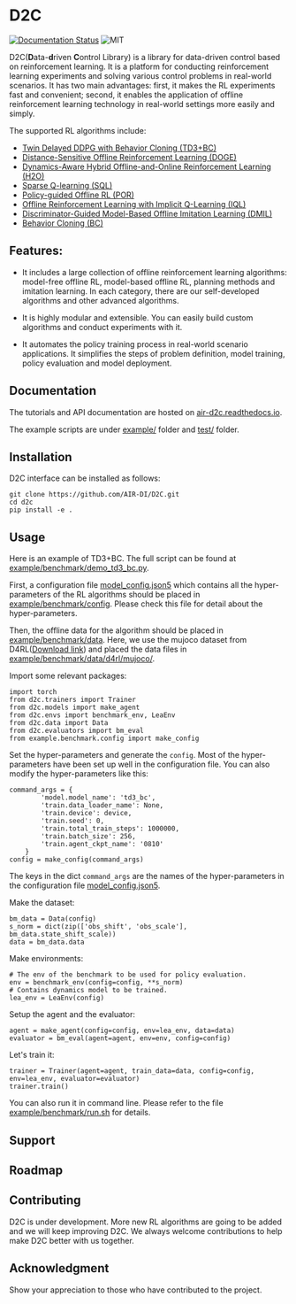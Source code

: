 # D2C

[![Documentation Status](https://readthedocs.org/projects/air-d2c/badge/?version=latest)](https://air-d2c.readthedocs.io/en/latest/)
![MIT](https://img.shields.io/badge/license-MIT-blue)

D2C(**D**ata-**d**riven **C**ontrol Library) is a library for data-driven control based on reinforcement learning. It is a platform for conducting reinforcement learning experiments and solving various control problems in real-world scenarios. It has two main advantages: first, it makes the RL experiments fast and convenient; second, it enables the application of offline reinforcement learning technology in real-world settings more easily and simply.

The supported RL algorithms include:

- [Twin Delayed DDPG with Behavior Cloning (TD3+BC)](https://arxiv.org/pdf/2106.06860.pdf)
- [Distance-Sensitive Offline Reinforcement Learning (DOGE)](https://arxiv.org/abs/2205.11027.pdf)
- [Dynamics-Aware Hybrid Offline-and-Online Reinforcement Learning (H2O)](https://arxiv.org/abs/2206.13464.pdf)
- [Sparse Q-learning (SQL)](https://arxiv.org/abs/2303.15810)
- [Policy-guided Offline RL (POR)](https://arxiv.org/abs/2210.08323)
- [Offline Reinforcement Learning with Implicit Q-Learning (IQL)](https://arxiv.org/pdf/2110.06169.pdf)
- [Discriminator-Guided Model-Based Offline Imitation Learning (DMIL)](https://arxiv.org/abs/2207.00244)
- [Behavior Cloning (BC)](http://www.cse.unsw.edu.au/~claude/papers/MI15.pdf)

## Features:

- It includes a large collection of offline reinforcement learning algorithms: model-free offline RL, model-based offline RL, planning methods and imitation learning. In each category, there are our self-developed algorithms and other advanced algorithms.

- It is highly modular and extensible. You can easily build custom algorithms and conduct experiments with it.

- It automates the policy training process in real-world scenario applications. It simplifies the steps of problem definition, model training, policy evaluation and model deployment.

## Documentation

The tutorials and API documentation are hosted on [air-d2c.readthedocs.io](https://air-d2c.readthedocs.io/).

The example scripts are under [example/](./example/benchmark) folder and [test/](./test) folder.

## Installation
D2C interface can be installed as follows:
```commandline
git clone https://github.com/AIR-DI/D2C.git
cd d2c
pip install -e .
```

## Usage
Here is an example of TD3+BC. The full script can be found at [example/benchmark/demo_td3_bc.py](./example/benchmark/demo_td3_bc.py).

First, a configuration file [model_config.json5](./example/benchmark/config/model_config.json5) which contains all the hyper-parameters of the RL algorithms should be placed in [example/benchmark/config](./example/benchmark/config). Please check this file for detail about the hyper-parameters.

Then, the offline data for the algorithm should be placed in [example/benchmark/data](./example/benchmark/data). Here, we use the mujoco dataset from D4RL([Download link](http://rail.eecs.berkeley.edu/datasets/offline_rl/gym_mujoco_v2/)) and placed the data files in [example/benchmark/data/d4rl/mujoco/](./example/benchmark/data/d4rl/mujoco).

Import some relevant packages:
```
import torch
from d2c.trainers import Trainer
from d2c.models import make_agent
from d2c.envs import benchmark_env, LeaEnv
from d2c.data import Data
from d2c.evaluators import bm_eval
from example.benchmark.config import make_config
```

Set the hyper-parameters and generate the `config`. Most of the hyper-parameters have been set up well in the configuration file. You can also modify the hyper-parameters like this:
```
command_args = {
        'model.model_name': 'td3_bc',
        'train.data_loader_name': None,
        'train.device': device,
        'train.seed': 0,
        'train.total_train_steps': 1000000,
        'train.batch_size': 256,
        'train.agent_ckpt_name': '0810'
    }
config = make_config(command_args)
```
The keys in the dict ``command_args`` are the names of the hyper-parameters in the configuration file [model_config.json5](./example/benchmark/config/model_config.json5).

Make the dataset:
```
bm_data = Data(config)
s_norm = dict(zip(['obs_shift', 'obs_scale'], bm_data.state_shift_scale))
data = bm_data.data
```

Make environments:
```
# The env of the benchmark to be used for policy evaluation.
env = benchmark_env(config=config, **s_norm)
# Contains dynamics model to be trained.
lea_env = LeaEnv(config)
```

Setup the agent and the evaluator:
```
agent = make_agent(config=config, env=lea_env, data=data)
evaluator = bm_eval(agent=agent, env=env, config=config)
```

Let's train it:
```
trainer = Trainer(agent=agent, train_data=data, config=config, env=lea_env, evaluator=evaluator)
trainer.train()
```

You can also run it in command line. Please refer to the file [example/benchmark/run.sh](./example/benchmark/run.sh) for details.

## Support

## Roadmap

## Contributing
D2C is under development. More new RL algorithms are going to be added and we will keep improving D2C. We always welcome contributions to help make D2C better with us together.

## Acknowledgment
Show your appreciation to those who have contributed to the project.
